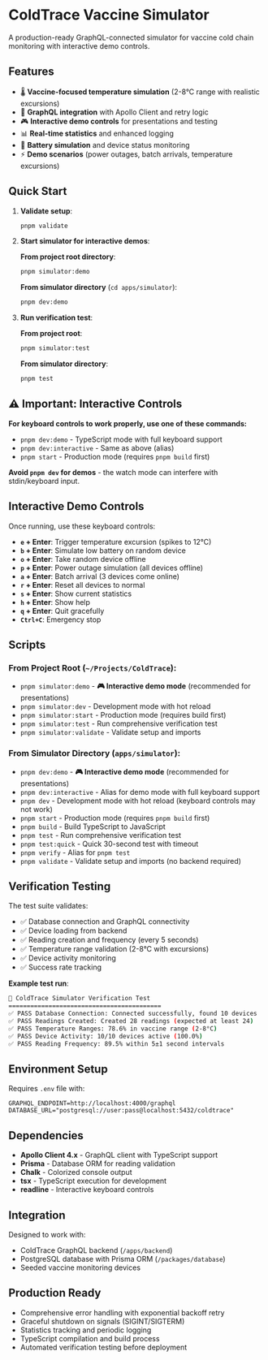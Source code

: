 # ColdTrace Vaccine Simulator

A production-ready GraphQL-connected simulator for vaccine cold chain monitoring with interactive demo controls.

## Features

- 🌡️  **Vaccine-focused temperature simulation** (2-8°C range with realistic excursions)
- 📡 **GraphQL integration** with Apollo Client and retry logic  
- 🎮 **Interactive demo controls** for presentations and testing
- 📊 **Real-time statistics** and enhanced logging
- 🔋 **Battery simulation** and device status monitoring
- ⚡ **Demo scenarios** (power outages, batch arrivals, temperature excursions)

## Quick Start

1. **Validate setup**:
   ```bash
   pnpm validate
   ```

2. **Start simulator for interactive demos**:
   
   **From project root directory**:
   ```bash
   pnpm simulator:demo
   ```
   
   **From simulator directory** (`cd apps/simulator`):
   ```bash
   pnpm dev:demo
   ```

3. **Run verification test**:
   
   **From project root**:
   ```bash
   pnpm simulator:test
   ```
   
   **From simulator directory**:
   ```bash
   pnpm test
   ```

## ⚠️ Important: Interactive Controls

**For keyboard controls to work properly, use one of these commands:**

- `pnpm dev:demo` - TypeScript mode with full keyboard support
- `pnpm dev:interactive` - Same as above (alias)  
- `pnpm start` - Production mode (requires `pnpm build` first)

**Avoid `pnpm dev` for demos** - the watch mode can interfere with stdin/keyboard input.

## Interactive Demo Controls

Once running, use these keyboard controls:

- **`e` + Enter**: Trigger temperature excursion (spikes to 12°C)
- **`b` + Enter**: Simulate low battery on random device
- **`o` + Enter**: Take random device offline  
- **`p` + Enter**: Power outage simulation (all devices offline)
- **`a` + Enter**: Batch arrival (3 devices come online)
- **`r` + Enter**: Reset all devices to normal
- **`s` + Enter**: Show current statistics
- **`h` + Enter**: Show help
- **`q` + Enter**: Quit gracefully
- **`Ctrl+C`**: Emergency stop

## Scripts

### From Project Root (`~/Projects/ColdTrace`):
- `pnpm simulator:demo` - **🎮 Interactive demo mode** (recommended for presentations)
- `pnpm simulator:dev` - Development mode with hot reload
- `pnpm simulator:start` - Production mode (requires build first)
- `pnpm simulator:test` - Run comprehensive verification test
- `pnpm simulator:validate` - Validate setup and imports

### From Simulator Directory (`apps/simulator`):
- `pnpm dev:demo` - **🎮 Interactive demo mode** (recommended for presentations)
- `pnpm dev:interactive` - Alias for demo mode with full keyboard support
- `pnpm dev` - Development mode with hot reload (keyboard controls may not work)
- `pnpm start` - Production mode (requires `pnpm build` first)
- `pnpm build` - Build TypeScript to JavaScript
- `pnpm test` - Run comprehensive verification test
- `pnpm test:quick` - Quick 30-second test with timeout
- `pnpm verify` - Alias for `pnpm test`
- `pnpm validate` - Validate setup and imports (no backend required)

## Verification Testing

The test suite validates:

- ✅ Database connection and GraphQL connectivity
- ✅ Device loading from backend  
- ✅ Reading creation and frequency (every 5 seconds)
- ✅ Temperature range validation (2-8°C with excursions)
- ✅ Device activity monitoring
- ✅ Success rate tracking

**Example test run**:
```bash
🧪 ColdTrace Simulator Verification Test
==========================================
✅ PASS Database Connection: Connected successfully, found 10 devices
✅ PASS Readings Created: Created 28 readings (expected at least 24)  
✅ PASS Temperature Ranges: 78.6% in vaccine range (2-8°C)
✅ PASS Device Activity: 10/10 devices active (100.0%)
✅ PASS Reading Frequency: 89.5% within 5±1 second intervals
```

## Environment Setup

Requires `.env` file with:
```
GRAPHQL_ENDPOINT=http://localhost:4000/graphql
DATABASE_URL="postgresql://user:pass@localhost:5432/coldtrace"
```

## Dependencies

- **Apollo Client 4.x** - GraphQL client with TypeScript support
- **Prisma** - Database ORM for reading validation  
- **Chalk** - Colorized console output
- **tsx** - TypeScript execution for development
- **readline** - Interactive keyboard controls

## Integration

Designed to work with:
- ColdTrace GraphQL backend (`/apps/backend`)
- PostgreSQL database with Prisma ORM (`/packages/database`)
- Seeded vaccine monitoring devices

## Production Ready

- Comprehensive error handling with exponential backoff retry
- Graceful shutdown on signals (SIGINT/SIGTERM)  
- Statistics tracking and periodic logging
- TypeScript compilation and build process
- Automated verification testing before deployment